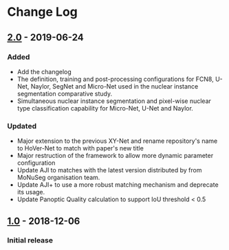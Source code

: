 
# Change Log

## [2.0][] - 2019-06-24

### Added
- Add the changelog 
- The definition, training and post-processing configurations for FCN8, U-Net, Naylor, SegNet and Micro-Net used in the nuclear instance segmentation comparative study.
- Simultaneous nuclear instance segmentation and pixel-wise nuclear type classification capability for Micro-Net, U-Net and Naylor.

### Updated
- Major extension to the previous XY-Net and rename repository's name to HoVer-Net to match with paper's new title
- Major restruction of the framework to allow more dynamic parameter configuration
- Update AJI to matches with the latest version distributed by from MoNuSeg organisation team.
- Update AJI+ to use a more robust matching mechanism and deprecate its usage.
- Update Panoptic Quality calculation to support IoU threshold < 0.5

## [1.0][] - 2018-12-06
### Initial release


[Unreleased]: https://github.com/vqdang/hover_net/tree/master
[2.0]: https://github.com/vqdang/hover_net/tree/master
[1.0]: https://github.com/vqdang/hover_net/tree/1.0
